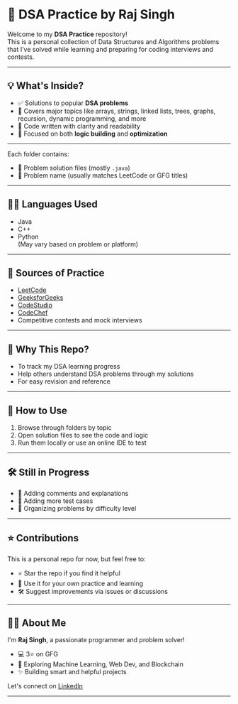 # 📘 DSA Practice by Raj Singh

Welcome to my **DSA Practice** repository!  
This is a personal collection of Data Structures and Algorithms problems that I’ve solved while learning and preparing for coding interviews and contests.

---

## 💡 What's Inside?

- ✅ Solutions to popular **DSA problems**
- 🧠 Covers major topics like arrays, strings, linked lists, trees, graphs, recursion, dynamic programming, and more
- 📝 Code written with clarity and readability
- 🧪 Focused on both **logic building** and **optimization**

---


Each folder contains:
- 📄 Problem solution files (mostly `.java`)
- 💬 Problem name (usually matches LeetCode or GFG titles)

---

## 🧑‍💻 Languages Used
- Java
- C++
- Python  
(May vary based on problem or platform)

---

## 🧭 Sources of Practice

- [LeetCode](https://leetcode.com/)
- [GeeksforGeeks](https://www.geeksforgeeks.org/)
- [CodeStudio](https://www.codingninjas.com/codestudio)
- [CodeChef](https://www.codechef.com)
- Competitive contests and mock interviews

---

## 🚀 Why This Repo?

- To track my DSA learning progress
- Help others understand DSA problems through my solutions
- For easy revision and reference

---

## 📌 How to Use

1. Browse through folders by topic
2. Open solution files to see the code and logic
3. Run them locally or use an online IDE to test

---

## 🛠️ Still in Progress

- 🔄 Adding comments and explanations
- 🧪 Adding more test cases
- 🚧 Organizing problems by difficulty level

---

## ⭐ Contributions

This is a personal repo for now, but feel free to:
- ⭐ Star the repo if you find it helpful
- 👀 Use it for your own practice and learning
- 🛠️ Suggest improvements via issues or discussions

---

## 🙋‍♂️ About Me

I'm **Raj Singh**, a passionate programmer and problem solver!  
- 💻 3⭐ on GFG  
- 🔭 Exploring Machine Learning, Web Dev, and Blockchain  
- ✨ Building smart and helpful projects

Let's connect on [LinkedIn](https://www.linkedin.com/in/raj-singh-92b104266/)

---


